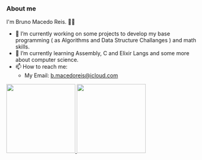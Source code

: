### About me
I'm Bruno Macedo Reis. :man_technologist:

- 🔭 I’m currently working on some projects to develop my base programming ( as Algorithms and Data Structure Challanges ) and math skills.
- 🌱 I’m currently learning Assembly, C and Elixir Langs and some more about computer science.
- 📫 How to reach me:
  - My Email: [b.macedoreis@icloud.com](mailto:b.macedoreis@icloud.com)


<div>
  <a href="https://github.com/brunoreis-dev">
  <img height="180em" src="https://github-readme-stats.vercel.app/api?username=brunoreis-dev&show_icons=true&theme=monokai&include_all_commits=true&count_private=true"/>
  <img height="180em" src="https://github-readme-stats.vercel.app/api/top-langs/?username=brunoreis-dev&layout=compact&langs_count=7&theme=monokai"/>
</div>
